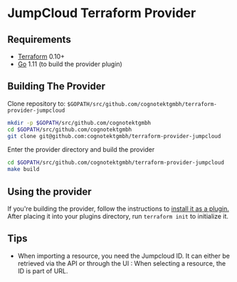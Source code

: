 # JumpCloud Terraform Provider

## Requirements

- [Terraform](https://www.terraform.io/downloads.html) 0.10+
- [Go](https://golang.org/doc/install) 1.11 (to build the provider plugin)

## Building The Provider

Clone repository to: `$GOPATH/src/github.com/cognotektgmbh/terraform-provider-jumpcloud`

```sh
mkdir -p $GOPATH/src/github.com/cognotektgmbh
cd $GOPATH/src/github.com/cognotektgmbh
git clone git@github.com:cognotektgmbh/terraform-provider-jumpcloud
```

Enter the provider directory and build the provider

```sh
cd $GOPATH/src/github.com/cognotektgmbh/terraform-provider-jumpcloud
make build
```

## Using the provider

If you're building the provider, follow the instructions to [install it as a plugin.](https://www.terraform.io/docs/plugins/basics.html#installing-a-plugin) After placing it into your plugins directory,  run `terraform init` to initialize it.

## Tips 
* When importing a resource, you need the Jumpcloud ID. It can either be retrieved via the API or through the UI : When selecting a resource, the ID is part of URL.
